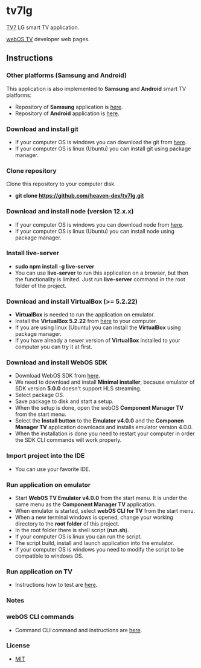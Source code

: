 # tv7lg

[TV7](https://www.tv7.fi/) LG smart TV application.

[webOS TV](http://webostv.developer.lge.com/) developer web pages.

## Instructions

### Other platforms (Samsung and Android)
This application is also implemented to __Samsung__ and __Android__ smart TV platforms:
  - Repository of __Samsung__ application is [here](https://github.com/heaven-dev/tv7samsung).
  - Repository of __Android__ application is [here](https://github.com/heaven-dev/tv7android).

### Download and install git
  - If your computer OS is windows you can download the git from [here](https://git-scm.com/download/win).
  - If your computer OS is linux (Ubuntu) you can install git using package manager.

### Clone repository
Clone this repository to your computer disk.
  - __git clone https://github.com/heaven-dev/tv7lg.git__

### Download and install node (version 12.x.x)
  - If your computer OS is windows you can download node from [here](https://nodejs.org/en/download/).
  - If your computer OS is linux (Ubuntu) you can install node using package manager.

### Install live-server
  - __sudo npm install -g live-server__
  - You can use __live-server__ to run this application on a browser, but then the functionality is limited. Just run __live-server__ command in the root folder of the project.

### Download and install VirtualBox (>= 5.2.22)
  - __VirtualBox__ is needed to run the application on emulator.
  - Install the __VirtualBox 5.2.22__ from [here](https://www.virtualbox.org/wiki/Download_Old_Builds_5_2) to your computer.
  - If you are using linux (Ubuntu) you can install the __VirtualBox__ using package manager.
  - If you have already a newer version of __VirtualBox__ installed to your computer you can try it at first.

### Download and install WebOS SDK
  - Download WebOS SDK from [here](http://webostv.developer.lge.com/sdk/installation/).
  - We need to download and install __Minimal installer__, because emulator of SDK version __5.0.0__ doesn't support HLS streaming.
  - Select package OS.
  - Save package to disk and start a setup.
  - When the setup is done, open the webOS __Component Manager TV__ from the start menu.
  - Select the __Install button__ to the __Emulator v4.0.0__ and the __Componen Manager TV__ application downloads and installs emulator version 4.0.0.
  - When the installation is done you need to restart your computer in order the SDK CLI commands will work properly.

### Import project into the IDE
  - You can use your favorite IDE.

### Run application on emulator
  - Start __WebOS TV Emulator v4.0.0__ from the start menu. It is under the same menu as the __Component Manager TV__ application.
  - When emulator is started, select __webOS CLI for TV__ from the start menu. 
  - When a new terminal windows is opened, change your working directory to the __root folder__ of this project.
  - In the root folder there is shell script (__run.sh__).
  - If your computer OS is linux you can run the script.
  - The script build, install and launch application into the emulator.
  - If your computer OS is windows you need to modify the script to be compatible to windows OS.

### Run application on TV
  - Instructions how to test are [here](https://webostv.developer.lge.com/develop/app-test/).

### Notes

### webOS CLI commands
  - Command CLI command and instructions are [here](http://webostv.developer.lge.com/sdk/tools/using-webos-tv-cli/).

### License
 - [MIT](https://github.com/heaven-dev/tv7lg/blob/master/LICENSE.md)